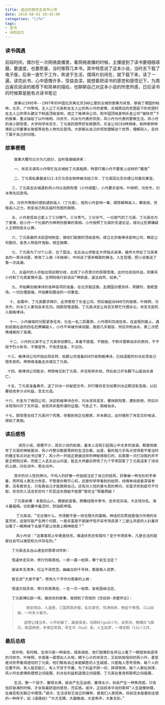 ```yaml
---
title: 遥远的救世主读书心得
date: 2018-08-01 20:45:00
categories: "life"
tags:
- 读书
- 诗和远方
---
```


### 读书偶遇

​        前段时间，偶尔在一次网络直播里，看网络直播的时候，主播提到了读书要细细琢磨，要速度，也要质量，当时推荐几本书，其中特意说了这本小说，当时去下载了电子版，后来一直忙于工作，奔波于生活，偶得片刻闲在，就下载下来，读了一遍，读完此书，心中感慨许多，受益良深，就想着把读书的感觉和感悟记下，为周边喜欢阅读的推荐下和简单的描绘，也聊聊自己对这本小说的所思所感，日后读书的时候算是能有点读书笔记

<!-- more -->

        故事以1995年--1997年的中国北京离北京300公里的古城的故事为背景，穿插了德国的柏林，北京，广州等地，主人公丁元英和女主人公的芮小丹的爱情，古城周边的贫困县下的贫困村在主人公的带头建议下制造顶级音响，成立了格律诗公司，和中国顶级音响乐圣公司“被扶贫”下的故事，重点描绘了以叶晓明，冯世杰，刘冰为代表的农民，芮小丹为代表的警察生活。芮小丹的发小欧阳雪，大学同学肖亚文，丁元英的商界好友韩楚风，乐圣公司CEO林雨峰，柏林索林特博彩公司董事长詹妮等各色人物先后登场，大家都从自己的视觉理解这个世界，理解别人，走向了属于自己的归宿。

### 故事梗概

        故事大概可以分为几部分，且听我细细讲来：

        一、肖亚文请芮小丹帮忙在古城给丁元英租房，特意叮嘱小丹不要爱上这样的“魔鬼”

        二、丁元英私募基金513.6万马克在柏林被冻结三年，丁元英回北京办理公司善后事宜。

       三，丁元英去古城遇到芮小丹以及欧阳雪（小丹闺蜜），小丹要买音响，叶晓明，冯世杰，刘冰等先后登场。

      四、冯世杰等隐约感到遇到高人（丁元英），借芮小丹音响一事，顺势解释高人，攀高枝，凭借高人之力，改变自己和古庙村贫困的面貌。

       五、小丹发现自己爱上了三分静气，三分贵气，三分杀气，一分痞气的丁元英，丁元英也为了爱情，给小丹一个化腐朽为神奇的故事的真相。小丹按照丁元英的天道论证，成功让犯罪嫌疑人王明阳低头认罪。

       六、丁元英最终决定因地制宜，做他们能做的顶级音响，成立北京格律诗音响公司，确定公司股份，各色人物各怀鬼胎，相互揣摩。

       七、丁元英为了讨个心安，合了国法，去五台山求智玄大师指点迷津。最终大师在丁元英拿去的一首诗词里，修改了上阙（半阙缘），中间谈了很多精致的佛法，人生哲理，把小说推送了第一次高潮。

       八、古庙村的人开始出现初期分歧，出现了小农意识的局限思维，此时也双线开战，同事芮小丹和丁元英爱情升温。王明阳临行前说出“神即道，道法自然，如来。”

       九、开始筹划格律诗的各种各项的准备，在北京租店面，去德国办理测评，郑建时，詹妮登场。一切办理就绪，开始筹划展会的一切事宜。

      十、会展中，丁元英要求降价、此举惹怒了乐圣公司，然后被起诉600万的赔偿，叶晓明，冯世杰，刘冰三人害怕血本无归，找欧阳雪退股。丁元英决定让肖亚文帮忙代理诉讼，肖亚文趁机入股格律诗。

      十一、小丹被临时分配紧急任务，化名一名二奶夏雨，小丹顺利完成任务，在返程的路上，遇到前面在逃的四名犯罪嫌疑人，小丹不幸被炸掉双腿，面部几乎毁容，然后开枪自杀，第二次把情绪推向了高潮。

      十二、小丹的父亲不让丁元英参加葬礼，本着不提倡、不鼓励、不默许警察自杀的原则，不予授予烈士称号，不做宣传，不发抚恤金，不记功。

     十三、格律诗公司开始出现反转，伯爵公司准备650万收购格律诗，已经退股的刘冰反思自己错失良机，林雨峰准备去古城见丁元英。

     十四、格律诗公司胜诉，林雨峰见到丁元英，并没有枪杀他，然后自己开车翻下山崖自杀身亡。

     十五、丁元英准备离开，送了刘冰一份秘密文件，并叮嘱肖亚文如果刘冰近期没有变故，以后要给他多少点利益，亚文允诺。

    十六、乐圣为了挽回公司，决定和格律诗合作，刘冰违背诺言，要挟欧阳雪，遭到拒绝，然后刘冰现场抖开了文件袋，发现并非是所谓的证据，气急之下，跳楼自杀。

    十七、欧阳雪去找丁元英问个究竟，但看到他正在搬家，并未靠近，此时接到了肖亚文的电话，得知了真相。

### 读后感悟

          读完小说，感慨不少，其实小说的前面，基本上没有引起我心中太多的波澜，都是侧面写丁元英的神秘莫测，芮小丹整日都是零碎的生活办案，出差，看的我几乎有点觉得是不是当时的播主有点对此书过誉了，芮小丹一开始正是被这样的神秘感吸引的，后面第一次打动我的并不是王明阳过审，而是二人去五台山问道，智玄大师最后修改了九个字来回答了丁元英送来了诗词的上阙，问在词中，答在词中。

        其中的对人性的拷问，不同人的好像一开始就注定了自己的结局，好像被一种无形的手牵着，而所有人都无力改变，不管是你费尽心机，还是你早早看到的结局，纯情单纯或者深谋老算，没有救世主，只有靠自己才能救赎自己。还有对人性的善与恶的拷问，杀富济贫到底可不可取，贫穷的人活该贫穷吗？阶层这东西能不能靠“救世主”帮着跨越？

        丁元英自嘲：本是后山人，偶做前堂客。醉舞经阁半卷书，坐井说天阔。大志戏功名，海斗量福祸。论到囊中羞涩时，怒指乾坤错。

         丁元英说，“无论做什么，市场都不是一块无限大的蛋糕。神话的实质就是强力作用的杀富济贫，这就可能产生两个问题，一是杀富是不是破坏性开采市场资源？二是让井底的人扒着井沿看了一眼再掉下去是不是让他患上精神绝症？”

         芮小丹说：“这事客观上毕竟是扶贫，难道扶贫还有错吗？至于市场竞争，凡是合法的就是社会可以接受和允许存在的。”

       丁元英去五台山递去的那首词写到：

       悟道休言天命，修行勿取真经。一悲一喜一枯荣，哪个前生注定？

       袈裟本无清净，红尘不染性空。幽幽古刹千年钟，都是痴人说梦。

       智玄说“大爱不爱”，修改九个字作为答案的上阙：

       悟道方知天命，修行务取真经，一生一灭一枯荣，皆有因缘注定。

       丁元英博红颜一笑，做扶贫的故事，我想到了苏轼的《念奴娇·赤壁怀古》：

>         故垒西边，人道是，三国周郎赤壁。乱石穿空，惊涛拍岸，卷起千堆雪。江山如画，一时多少豪杰。
>
>        遥想公瑾当年，小乔初嫁了，雄姿英发。羽扇纶(guān)巾，谈笑间，樯橹灰飞烟灭。故国神游，多情应笑我，早生华（huā）发。人生如梦，一尊还酹（lèi)江月。

### 最后总结

       或许吧，有时候，生命只是一种姿态，或高或低，他们就像趴在井沿上看了一眼就匆匆退场的冯世杰，叶晓明，亦或者一直想出人头地，精于心计的肖亚文，又如执拗信仰的芮小丹，甚至是对世界看得透彻的丁元英，他们都有自己未能解答的人生疑惑，只是每人思考视角，每个人的位置不同，有人能忍能仁，有人不甘于平庸，为了利益不顾一切，摔得很惨。每个人都在抉择，芮小丹在爱情和理想之间摇摆，刘冰在利益和道德之间摇摆，丁元英在善良和聪明之间摇摆。

        生活，像一个袋子，塞得太满，就会产生压迫感，塞得太少，则会产生一种焦虑感。只有恰好装满的时候，才会有最舒适的感觉，充实感。或许，正如叔本华说的那样“人生就像钟摆，在痛苦和无聊之中摆荡。”或许，生活该有它自己的模样，是我们人类视角，目前还未能看到全貌的一种样子，如《道德经》“大方无隅，大器晚成。大音希声，大象无形。”